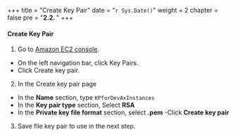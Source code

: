 +++
title = "Create Key Pair"
date = "`r Sys.Date()`"
weight = 2
chapter = false
pre = "<b>2.2. </b>"
+++

#### Create Key Pair
1. Go to [Amazon EC2 console](https://console.aws.amazon.com/ec2/).
- On the left navigation bar, click Key Pairs.
- Click Create key pair.



2. In the Create key pair page
- In the **Name** section, type `KPforDevAxInstances`
- In the **Key pair type** section, Select **RSA**
- In the **Private key file format** section, select **.pem**
-Click **Create key pair**

3. Save file key pair to use in the next step.